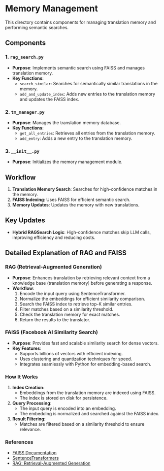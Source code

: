 # Memory Management

This directory contains components for managing translation memory and performing semantic searches.

## Components

### 1. `rag_search.py`
- **Purpose**: Implements semantic search using FAISS and manages translation memory.
- **Key Functions**:
  - `search_similar`: Searches for semantically similar translations in the memory.
  - `add_and_update_index`: Adds new entries to the translation memory and updates the FAISS index.

### 2. `tm_manager.py`
- **Purpose**: Manages the translation memory database.
- **Key Functions**:
  - `get_all_entries`: Retrieves all entries from the translation memory.
  - `add_entry`: Adds a new entry to the translation memory.

### 3. `__init__.py`
- **Purpose**: Initializes the memory management module.

## Workflow
1. **Translation Memory Search**: Searches for high-confidence matches in the memory.
2. **FAISS Indexing**: Uses FAISS for efficient semantic search.
3. **Memory Updates**: Updates the memory with new translations.

## Key Updates
- **Hybrid RAGSearch Logic**: High-confidence matches skip LLM calls, improving efficiency and reducing costs.

## Detailed Explanation of RAG and FAISS

### RAG (Retrieval-Augmented Generation)
- **Purpose**: Enhances translation by retrieving relevant context from a knowledge base (translation memory) before generating a response.
- **Workflow**:
  1. Encode the input query using SentenceTransformer.
  2. Normalize the embeddings for efficient similarity comparison.
  3. Search the FAISS index to retrieve top-K similar entries.
  4. Filter matches based on a similarity threshold.
  5. Check the translation memory for exact matches.
  6. Return the results to the translator.

### FAISS (Facebook AI Similarity Search)
- **Purpose**: Provides fast and scalable similarity search for dense vectors.
- **Key Features**:
  - Supports billions of vectors with efficient indexing.
  - Uses clustering and quantization techniques for speed.
  - Integrates seamlessly with Python for embedding-based search.

### How It Works
1. **Index Creation**:
   - Embeddings from the translation memory are indexed using FAISS.
   - The index is stored on disk for persistence.
2. **Query Processing**:
   - The input query is encoded into an embedding.
   - The embedding is normalized and searched against the FAISS index.
3. **Result Filtering**:
   - Matches are filtered based on a similarity threshold to ensure relevance.

### References
- [FAISS Documentation](https://faiss.ai/)
- [SentenceTransformers](https://www.sbert.net/)
- [RAG: Retrieval-Augmented Generation](https://arxiv.org/abs/2005.11401)
